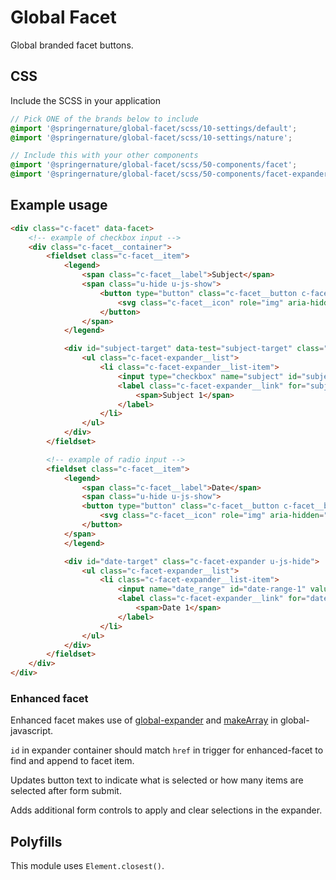 # Global Facet

Global branded facet buttons.

## CSS

Include the SCSS in your application

```scss
// Pick ONE of the brands below to include
@import '@springernature/global-facet/scss/10-settings/default';
@import '@springernature/global-facet/scss/10-settings/nature';

// Include this with your other components
@import '@springernature/global-facet/scss/50-components/facet';
@import '@springernature/global-facet/scss/50-components/facet-expander';
```

## Example usage

```html
<div class="c-facet" data-facet>
    <!-- example of checkbox input -->
    <div class="c-facet__container">
        <fieldset class="c-facet__item">
            <legend>
                <span class="c-facet__label">Subject</span>
                <span class="u-hide u-js-show">
                    <button type="button" class="c-facet__button c-facet__button--border" data-facet-expander data-facet-target="#subject-target">
                        <svg class="c-facet__icon" role="img" aria-hidden="true" focusable="false" viewBox="0 0 16 16" xmlns="http://www.w3.org/2000/svg">...</svg>
                    </button>
                </span>
            </legend>

            <div id="subject-target" data-test="subject-target" class="c-facet-expander u-js-hide">
                <ul class="c-facet-expander__list">
                    <li class="c-facet-expander__list-item">
                        <input type="checkbox" name="subject" id="subject-1" value="1"/>
                        <label class="c-facet-expander__link" for="subject-1">
                            <span>Subject 1</span>
                        </label>
                    </li>
                </ul>
            </div>
        </fieldset>

        <!-- example of radio input -->
        <fieldset class="c-facet__item">
            <legend>
                <span class="c-facet__label">Date</span>
                <span class="u-hide u-js-show">
                <button type="button" class="c-facet__button c-facet__button--border" data-facet-expander data-facet-target="#date-target">
                    <svg class="c-facet__icon" role="img" aria-hidden="true" focusable="false" viewBox="0 0 16 16" xmlns="http://www.w3.org/2000/svg">...</svg>
                </button>
            </span>
            </legend>

            <div id="date-target" class="c-facet-expander u-js-hide">
                <ul class="c-facet-expander__list">
                    <li class="c-facet-expander__list-item">
                        <input name="date_range" id="date-range-1" value="1" type="radio"/>
                        <label class="c-facet-expander__link" for="date-range-1">
                            <span>Date 1</span>
                        </label>
                    </li>
                </ul>
            </div>
        </fieldset>
    </div>
</div>
```

### Enhanced facet

Enhanced facet makes use of [global-expander](https://github.com/springernature/frontend-toolkits/tree/master/toolkits/global/packages/global-expander) 
and [makeArray](https://github.com/springernature/frontend-toolkits/tree/master/toolkits/global/packages/global-javascript#makearray) in global-javascript.

`id` in expander container should match `href` in trigger for enhanced-facet to find and append to facet item.

Updates button text to indicate what is selected or how many items are selected after form submit.

Adds additional form controls to apply and clear selections in the expander.

## Polyfills

This module uses `Element.closest()`.
